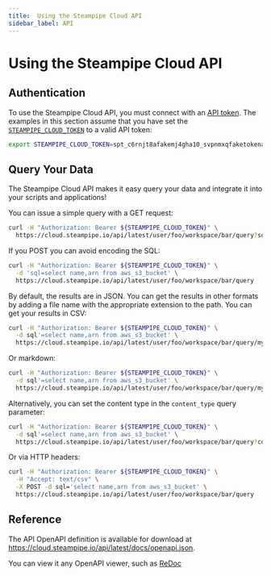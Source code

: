 ```yaml
---
title:  Using the Steampipe Cloud API
sidebar_label: API
---
```


# Using the Steampipe Cloud API

## Authentication
To use the Steampipe Cloud API, you must connect with an [API token](/docs/cloud/profile#api-tokens). 
The examples in this section assume that you have set the [`STEAMPIPE_CLOUD_TOKEN`](reference/env-vars/steampipe_cloud_token) to a valid API token:
```bash
export STEAMPIPE_CLOUD_TOKEN=spt_c6rnjt8afakemj4gha10_svpnmxqfaketokenad431k
```

## Query Your Data
The Steampipe Cloud API makes it easy query your data and integrate it into your scripts and applications!

You can issue a simple query with a GET request:
```bash
curl -H "Authorization: Bearer ${STEAMPIPE_CLOUD_TOKEN}" \
  https://cloud.steampipe.io/api/latest/user/foo/workspace/bar/query?sql=select+*+from+aws_s3_bucket
```

If you POST you can avoid encoding the SQL:
```bash
curl -H "Authorization: Bearer ${STEAMPIPE_CLOUD_TOKEN}" \
  -d 'sql=select name,arn from aws_s3_bucket' \
  https://cloud.steampipe.io/api/latest/user/foo/workspace/bar/query
```


By default, the results are in JSON. You can get the results in other formats by adding a file name with the appropriate extension to the path.  You can get your results in CSV:

```bash
curl -H "Authorization: Bearer ${STEAMPIPE_CLOUD_TOKEN}" \
  -d sql'=select name,arn from aws_s3_bucket' \
  https://cloud.steampipe.io/api/latest/user/foo/workspace/bar/query/my-file.csv
```

Or markdown:
```bash
curl -H "Authorization: Bearer ${STEAMPIPE_CLOUD_TOKEN}" \
  -d sql'=select name,arn from aws_s3_bucket' \
  https://cloud.steampipe.io/api/latest/user/foo/workspace/bar/query/my-file.md
```

Alternatively, you can set the content type in the `content_type` query parameter:
```bash
curl -H "Authorization: Bearer ${STEAMPIPE_CLOUD_TOKEN}" \
  -d sql'=select name,arn from aws_s3_bucket' \
  https://cloud.steampipe.io/api/latest/user/foo/workspace/bar/query?content_type=csv
```

Or via HTTP headers:
```bash
curl -H "Authorization: Bearer ${STEAMPIPE_CLOUD_TOKEN}" \
  -H "Accept: text/csv" \
  -X POST -d sql='select name,arn from aws_s3_bucket' \
  https://cloud.steampipe.io/api/latest/user/foo/workspace/bar/query
```




## Reference
The API OpenAPI definition is available for download at https://cloud.steampipe.io/api/latest/docs/openapi.json.  

You can view it any OpenAPI viewer, such as [ReDoc](https://redocly.github.io/redoc/?url=https://cloud.steampipe.io/api/latest/docs/openapi.json)




